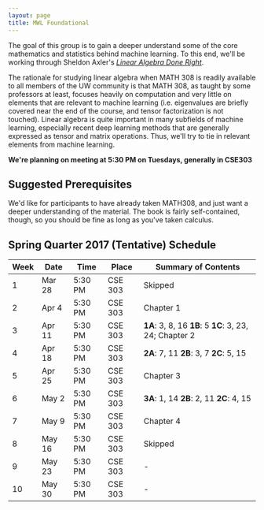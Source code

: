 ```yaml
---
layout: page
title: MWL Foundational
---
```


The goal of this group is to gain a deeper understand some of the core
mathematics and statistics behind machine learning. To this end, we'll be
working through Sheldon Axler's
[*Linear Algebra Done Right*](http://linear.axler.net/).

The rationale for studying linear algebra when MATH 308 is readily available 
to all members of the UW community is that MATH 308, as taught by some professors 
at least, focuses heavily on computation and very little on elements that are 
relevant to machine learning (i.e. eigenvalues are briefly covered near the end of 
the course, and tensor factorization is not touched). Linear algebra is quite 
important in many subfields of machine 
learning, especially recent deep learning methods that are generally expressed as 
tensor and matrix operations. Thus, we'll try to tie in relevant elements from machine 
learning.

**We're planning on meeting at 5:30 PM on Tuesdays, generally in CSE303**

## Suggested Prerequisites 
We'd like for participants to have already taken MATH308, and just want a deeper 
understanding of the material. The book is fairly self-contained, though, so
you should be fine as long as you've taken calculus.

## Spring Quarter 2017 (Tentative) Schedule

| Week | Date | Time | Place | Summary of Contents |
|------|------|------|-------|---------------------|
| 1 | Mar 28 | 5:30 PM | CSE 303 | Skipped |
| 2 | Apr 4 | 5:30 PM | CSE 303 | Chapter 1 |
| 3 | Apr 11 | 5:30 PM | CSE 303 |**1A**: 3, 8, 16 **1B**: 5 **1C**: 3, 23, 24; Chapter 2|
| 4 | Apr 18 | 5:30 PM | CSE 303 | **2A**: 7, 11 **2B**: 3, 7 **2C**: 5, 15 |
| 5 | Apr 25 | 5:30 PM | CSE 303 | Chapter 3 |
| 6 | May 2 | 5:30 PM | CSE 303 | **3A**: 1, 14 **2B**: 2, 11 **2C**: 4, 15  |
| 7 | May 9 | 5:30 PM | CSE 303 | Chapter 4 |
| 8 | May 16 | 5:30 PM | CSE 303 | Skipped |
| 9 | May 23 | 5:30 PM | CSE 303 | - |
| 10 | May 30 | 5:30 PM | CSE 303 | - |
